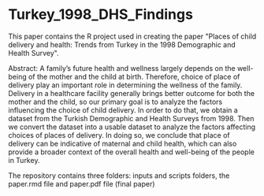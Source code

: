 # Turkey_1998_DHS_Findings

This paper contains the R project used in creating the paper "Places of child delivery and health: Trends from Turkey in the 1998 Demographic and Health Survey".

Abstract: A family’s future health and wellness largely depends on the well-being
  of the mother and the child at birth. Therefore, choice of place of delivery play
  an important role in determining the wellness of the family. Delivery in a healthcare
  facility generally brings better outcome for both the mother and the child, so our
  primary goal is to analyze the factors influencing the choice of child delivery.
  In order to do that, we obtain a dataset from the Turkish Demographic and Health
  Surveys from 1998. Then we convert the dataset into a usable dataset to analyze
  the factors affecting choices of places of delivery. In doing so, we conclude that
  place of delivery can be indicative of maternal and child health, which can also
  provide a broader context of the overall health and well-being of the people in
  Turkey.
  
  The repository contains three folders: inputs and scripts folders, the paper.rmd file and paper.pdf file (final paper)
